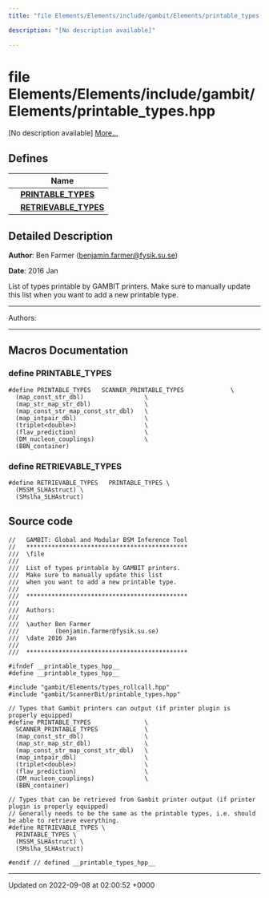 ```yaml
---
title: "file Elements/Elements/include/gambit/Elements/printable_types.hpp"

description: "[No description available]"

---
```


# file Elements/Elements/include/gambit/Elements/printable_types.hpp

[No description available] [More...](#detailed-description)

## Defines

|                | Name           |
| -------------- | -------------- |
|  | **[PRINTABLE_TYPES](/documentation/code/files/elements_2include_2gambit_2elements_2printable__types_8hpp/#define-elements-include-gambit-elements-printable-types-hpp-printable-types)**  |
|  | **[RETRIEVABLE_TYPES](/documentation/code/files/elements_2include_2gambit_2elements_2printable__types_8hpp/#define-elements-include-gambit-elements-printable-types-hpp-retrievable-types)**  |

## Detailed Description


**Author**: Ben Farmer ([benjamin.farmer@fysik.su.se](mailto:benjamin.farmer@fysik.su.se)) 

**Date**: 2016 Jan

List of types printable by GAMBIT printers. Make sure to manually update this list when you want to add a new printable type.



------------------

Authors:



------------------




## Macros Documentation

### define PRINTABLE_TYPES

```
#define PRINTABLE_TYPES   SCANNER_PRINTABLE_TYPES             \
  (map_const_str_dbl)                 \
  (map_str_map_str_dbl)               \
  (map_const_str_map_const_str_dbl)   \
  (map_intpair_dbl)                   \
  (triplet<double>)                   \
  (flav_prediction)                   \
  (DM_nucleon_couplings)              \
  (BBN_container)
```


### define RETRIEVABLE_TYPES

```
#define RETRIEVABLE_TYPES   PRINTABLE_TYPES \
  (MSSM_SLHAstruct) \
  (SMslha_SLHAstruct)
```


## Source code

```
//   GAMBIT: Global and Modular BSM Inference Tool
//   *********************************************
///  \file
///
///  List of types printable by GAMBIT printers.
///  Make sure to manually update this list
///  when you want to add a new printable type.
///
///  *********************************************
///
///  Authors:
///
///  \author Ben Farmer
///          (benjamin.farmer@fysik.su.se)
///  \date 2016 Jan
///
///  *********************************************

#ifndef __printable_types_hpp__
#define __printable_types_hpp__

#include "gambit/Elements/types_rollcall.hpp"
#include "gambit/ScannerBit/printable_types.hpp"

// Types that Gambit printers can output (if printer plugin is properly equipped)
#define PRINTABLE_TYPES               \
  SCANNER_PRINTABLE_TYPES             \
  (map_const_str_dbl)                 \
  (map_str_map_str_dbl)               \
  (map_const_str_map_const_str_dbl)   \
  (map_intpair_dbl)                   \
  (triplet<double>)                   \
  (flav_prediction)                   \
  (DM_nucleon_couplings)              \
  (BBN_container)

// Types that can be retrieved from Gambit printer output (if printer plugin is properly equipped)
// Generally needs to be the same as the printable types, i.e. should be able to retrieve everything.
#define RETRIEVABLE_TYPES \
  PRINTABLE_TYPES \
  (MSSM_SLHAstruct) \
  (SMslha_SLHAstruct)

#endif // defined __printable_types_hpp__
```


-------------------------------

Updated on 2022-09-08 at 02:00:52 +0000
